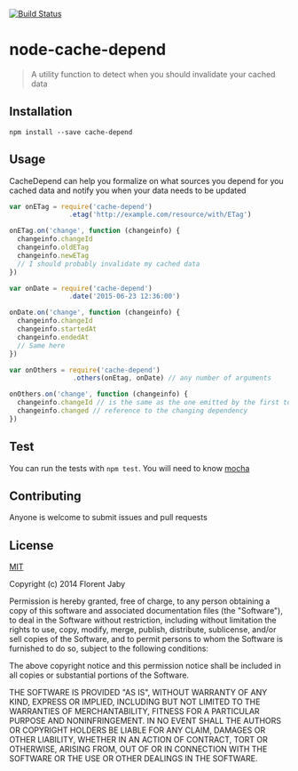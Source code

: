 [![Build Status](https://travis-ci.org/Floby/node-cache-depend.png?branch=master)](https://travis-ci.org/Floby/node-cache-depend)

node-cache-depend
==================

> A utility function to detect when you should invalidate your cached data

Installation
------------

    npm install --save cache-depend

Usage
-----

CacheDepend can help you formalize on what sources you depend for you cached data
and notify you when your data needs to be updated

```javascript
var onETag = require('cache-depend')
               .etag('http://example.com/resource/with/ETag')

onETag.on('change', function (changeinfo) {
  changeinfo.changeId
  changeinfo.oldETag
  changeinfo.newETag
  // I should probably invalidate my cached data
})

var onDate = require('cache-depend')
               .date('2015-06-23 12:36:00')

onDate.on('change', function (changeinfo) {
  changeinfo.changeId
  changeinfo.startedAt
  changeinfo.endedAt
  // Same here
})

var onOthers = require('cache-depend')
                .others(onEtag, onDate) // any number of arguments

onOthers.on('change', function (changeinfo) {
  changeinfo.changeId // is the same as the one emitted by the first to change
  changeinfo.changed // reference to the changing dependency
})

```

Test
----

You can run the tests with `npm test`. You will need to know [mocha](https://github.com/visionmedia/mocha)

Contributing
------------

Anyone is welcome to submit issues and pull requests


License
-------

[MIT](http://opensource.org/licenses/MIT)

Copyright (c) 2014 Florent Jaby

Permission is hereby granted, free of charge, to any person obtaining a copy of this software and associated documentation files (the "Software"), to deal in the Software without restriction, including without limitation the rights to use, copy, modify, merge, publish, distribute, sublicense, and/or sell copies of the Software, and to permit persons to whom the Software is furnished to do so, subject to the following conditions:

The above copyright notice and this permission notice shall be included in all copies or substantial portions of the Software.

THE SOFTWARE IS PROVIDED "AS IS", WITHOUT WARRANTY OF ANY KIND, EXPRESS OR IMPLIED, INCLUDING BUT NOT LIMITED TO THE WARRANTIES OF MERCHANTABILITY, FITNESS FOR A PARTICULAR PURPOSE AND NONINFRINGEMENT. IN NO EVENT SHALL THE AUTHORS OR COPYRIGHT HOLDERS BE LIABLE FOR ANY CLAIM, DAMAGES OR OTHER LIABILITY, WHETHER IN AN ACTION OF CONTRACT, TORT OR OTHERWISE, ARISING FROM, OUT OF OR IN CONNECTION WITH THE SOFTWARE OR THE USE OR OTHER DEALINGS IN THE SOFTWARE.
